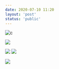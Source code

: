 ```yaml
---
date: 2020-07-10 11:20
layout: 'post'
status: 'public'
---
```


![c](https://cdn.pixabay.com/photo/2020/01/20/20/58/building-4781384_1280.jpg)

![](https://cdn.pixabay.com/photo/2020/07/11/06/36/poppies-5392907_1280.jpg)

![](https://cdn.pixabay.com/photo/2020/07/08/08/07/daisy-5383056_1280.jpg)
![](https://cdn.pixabay.com/photo/2020/07/08/08/07/daisy-5383056__480.jpg)


![](https://cdn.pixabay.com/photo/2020/07/09/09/31/line-art-animal-5386526__480.png)
